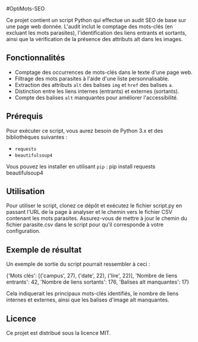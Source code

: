 #OptiMots-SEO

Ce projet contient un script Python qui effectue un audit SEO de base sur une page web donnée. L'audit inclut le comptage des mots-clés (en excluant les mots parasites), l'identification des liens entrants et sortants, ainsi que la vérification de la présence des attributs alt dans les images.

## Fonctionnalités

- Comptage des occurrences de mots-clés dans le texte d'une page web.
- Filtrage des mots parasites à l'aide d'une liste personnalisable.
- Extraction des attributs `alt` des balises `img` et `href` des balises `a`.
- Distinction entre les liens internes (entrants) et externes (sortants).
- Compte des balises `alt` manquantes pour améliorer l'accessibilité.

## Prérequis

Pour exécuter ce script, vous aurez besoin de Python 3.x et des bibliothèques suivantes :

- `requests`
- `beautifulsoup4`

Vous pouvez les installer en utilisant `pip` :
pip install requests beautifulsoup4


## Utilisation
Pour utiliser le script, clonez ce dépôt et exécutez le fichier script.py en passant l'URL de la page à analyser et le chemin vers le fichier CSV contenant les mots parasites.
Assurez-vous de mettre à jour le chemin du fichier parasite.csv dans le script pour qu'il corresponde à votre configuration.

## Exemple de résultat
Un exemple de sortie du script pourrait ressembler à ceci :

{'Mots clés': [('campus', 27), ('date', 22), ('lire', 22)], 'Nombre de liens entrants': 42, 'Nombre de liens sortants': 176, 'Balises alt manquantes': 17}

Cela indiquerait les principaux mots-clés identifiés, le nombre de liens internes et externes, ainsi que les balises d'image alt manquantes.

## Licence
Ce projet est distribué sous la licence MIT.
